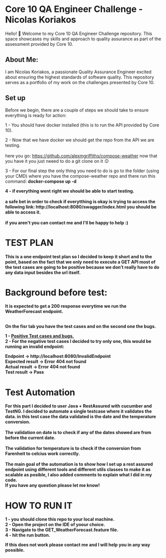 # Core 10 QA Engineer Challenge - Nicolas Koriakos

Hello! 👋 Welcome to my Core 10 QA Engineer Challenge repository. This space showcases my skills and approach to quality assurance as part of the assessment provided by Core 10.

## About Me:

I am Nicolas Koriakos, a passionate Quality Assurance Engineer excited about ensuring the highest standards of software quality. This repository serves as a portfolio of my work on the challenges presented by Core 10.


## Set up

Before we begin, there are a couple of steps we should take to ensure everything is ready for action:

1 - You should have docker installed (this is to run the API provided by Core 10).

2 - Now that we have docker we should get the repo from the API we are testing.<br><br>
here you go: https://github.com/alexmgriffiths/compose-weather  now that you have it you just neeed to do a git clone on it :D

3 - For our final step the only thing you need to do is go to the folder (using your CMD) where you have the compose-weather repo and there run this command: <b> docker-compose up -d <b>

4 - if everything went right we should be able to start testing. <br><br>
a safe bet in order to check if everytthing is okay is trying to access the following link: http://localhost:8080/swagger/index.html you should be able to access it. <br><br>
if you aren't you can contact me and I'll be happy to help :)

# TEST PLAN

This is a one endpoint test plan so I decided to keep it short and to the point, based on the fact that we only need to execute a GET API most of the test cases are going to be positive because we don’t really have to do any data input besides the url itself.

# Background before test: 
It is expected to get a 200 response everytime we run the WeatherForecast endpoint.

<br>
On the fisr tab you have the test cases and on the second one the bugs.

 1 - <a href="https://docs.google.com/spreadsheets/d/1NO5AxRx33iBmbPRH-ndFqp2hico77aRNwyJrw28p6tU/edit#gid=0" target="_blank">Positive Test cases and bugs.</a> <br>
 2 - For the negative test cases I decided to try only one, this would be running an invalid endpoint: <br>

Endpoint -> http://localhost:8080/InvalidEndpoint <br>
Expected result -> Error 404 not found <br>
Actual result -> Error 404 not found <br>
Test result -> Pass <br>

# Test Automation

For this part I decided to user Java + RestAssured with cucumber and TestNG.
I decided to automate a single testcase where it validates the data. in this test case the data validated is the date and the temperature conversion.<br><br>
The validation on date is to check if any of the dates showed are from before the current date.<br><br>
The validation for temperature is to check if the conversion from Farenheit to celcius work correctly.<br><br>
The main goal of the automation is to show how I set up a rest assured endpoint using different tools and different utils classes to make it as scalable as posible, I also added comments to explain what I did in my code.<br>
If you have any question please let me know!

# HOW TO RUN IT

1 - you should clone this repo to your local machine. <br>
2 - Open the project on the IDE of yoour choice. <br>
3 - Navigate to the GET_WeatherForecast.feature file. <br>
4 - hit the run button. <br>

If this does not work please contact me and I will help you in any way possible.


